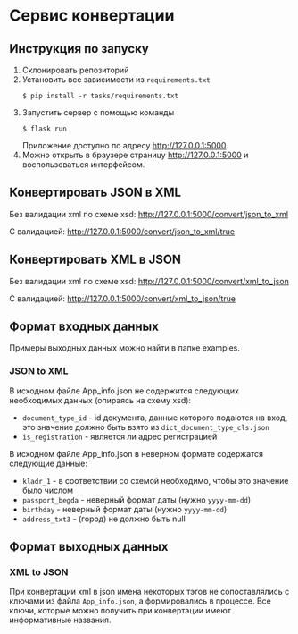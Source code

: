 # Сервис конвертации
## Инструкция по запуску
1. Склонировать репозиторий
2. Установить все зависимости из `requirements.txt`
    ```
    $ pip install -r tasks/requirements.txt
    ```
3. Запустить сервер с помощью команды
    ```
    $ flask run
    ```
    Приложение доступно по адресу http://127.0.0.1:5000
4. Можно открыть в браузере страницу http://127.0.0.1:5000 и воспользоваться интерфейсом.

## Конвертировать JSON в XML
Без валидации xml по схеме xsd:
http://127.0.0.1:5000/convert/json_to_xml

С валидацией:
http://127.0.0.1:5000/convert/json_to_xml/true

## Конвертировать XML в JSON
Без валидации xml по схеме xsd:
http://127.0.0.1:5000/convert/xml_to_json

С валидацией:
http://127.0.0.1:5000/convert/xml_to_json/true

## Формат входных данных
Примеры выходных данных можно найти в папке examples.
### JSON to XML
В исходном файле App_info.json не содержится следующих необходимых данных (опираясь на схему xsd):
- `document_type_id` - id документа, данные которого подаются на вход, это значение должно быть взято из `dict_document_type_cls.json`
- `is_registration` - является ли адрес регистрацией

В исходном файле App_info.json в неверном формате содержатся следующие данные:
- `kladr_1` - в соответствии со схемой необходимо, чтобы это значение было числом
- `passport_begda` - неверный формат даты (нужно `yyyy-mm-dd`)
- `birthday` - неверный формат даты (нужно `yyyy-mm-dd`)
- `address_txt3` - (город) не должно быть null

## Формат выходных данных
### XML to JSON
При конвертации xml в json имена некоторых тэгов не сопоставлялись с ключами из файла `App_info.json`, а формировались в процессе. 
Все ключи, которые можно получить при конвертации имеют информативные названия.
